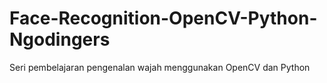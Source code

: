 # Face-Recognition-OpenCV-Python-Ngodingers
Seri pembelajaran pengenalan wajah menggunakan OpenCV dan Python 

